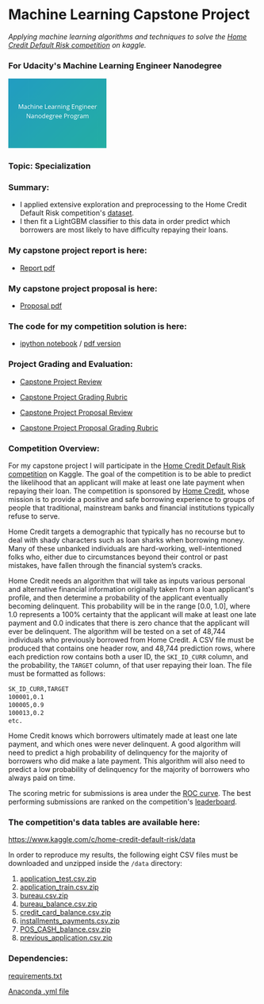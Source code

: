# Machine Learning Capstone Project
*Applying machine learning algorithms and techniques to solve the [Home Credit Default Risk competition](https://www.kaggle.com/c/home-credit-default-risk) on kaggle.*
### For Udacity's Machine Learning Engineer Nanodegree
<img src="https://github.com/jamesdellinger/machine_learning_nanodegree_capstone_project/blob/master/mlndlogo.png" height="140">

### Topic: Specialization

### Summary:

* I applied extensive exploration and preprocessing to the Home Credit Default Risk competition's [dataset](https://www.kaggle.com/c/home-credit-default-risk/data).
* I then fit a LightGBM classifier to this data in order predict which borrowers are most likely to have difficulty repaying their loans.

### My capstone project report is here:

* [Report pdf](https://github.com/jamesdellinger/machine_learning_nanodegree_capstone_project/blob/master/report.pdf)

### My capstone project proposal is here:

* [Proposal pdf](https://github.com/jamesdellinger/machine_learning_nanodegree_capstone_project/blob/master/proposal.pdf)

### The code for my competition solution is here:

* [ipython notebook](https://github.com/jamesdellinger/machine_learning_nanodegree_capstone_project/blob/master/home_credit_default_risk.ipynb) / [pdf version](https://github.com/jamesdellinger/machine_learning_nanodegree_capstone_project/blob/master/home_credit_default_risk.pdf)

### Project Grading and Evaluation:

* [Capstone Project Review](https://github.com/jamesdellinger/machine_learning_nanodegree_capstone_project/blob/master/capstone_project_review.pdf)

* [Capstone Project Grading Rubric](https://github.com/jamesdellinger/machine_learning_nanodegree_capstone_project/blob/master/capstone_project_grading_rubric.pdf)

* [Capstone Project Proposal Review](https://github.com/jamesdellinger/machine_learning_nanodegree_capstone_project/blob/master/capstone_proposal_project_review.pdf)

* [Capstone Project Proposal Grading Rubric](https://github.com/jamesdellinger/machine_learning_nanodegree_capstone_project/blob/master/capstone_proposal_grading_rubric.pdf)

### Competition Overview:
For my capstone project I will participate in the [Home Credit Default Risk competition](https://www.kaggle.com/c/home-credit-default-risk) on Kaggle. The goal of the competition is to be able to predict the likelihood that an applicant will make at least one late payment when repaying their loan. The competition is sponsored by [Home Credit](http://www.homecredit.net), whose mission is to provide a positive and safe borrowing experience to groups of people that traditional, mainstream banks and financial institutions typically refuse to serve.

Home Credit targets a demographic that typically has no recourse but to deal with shady characters such as loan sharks when borrowing money. Many of these unbanked individuals are hard-working, well-intentioned folks who, either due to circumstances beyond their control or past mistakes, have fallen through the financial system’s cracks.

Home Credit needs an algorithm that will take as inputs various personal and alternative financial information originally taken from a loan applicant's profile, and then determine a probability of the applicant eventually becoming delinquent. This probability will be in the range [0.0, 1.0], where 1.0 represents a 100\% certainty that the applicant will make at least one late payment and 0.0 indicates that there is zero chance that the applicant will ever be delinquent. The algorithm will be tested on a set of 48,744 individuals who previously borrowed from Home Credit. A CSV file must be produced that contains one header row, and 48,744 prediction rows, where each prediction row contains both a user ID, the `SKI_ID_CURR` column, and the probability, the `TARGET` column, of that user repaying their loan. The file must be formatted as follows:

```
SK_ID_CURR,TARGET
100001,0.1
100005,0.9
100013,0.2
etc.
```

Home Credit knows which borrowers ultimately made at least one late payment, and which ones were never delinquent. A good algorithm will need to predict a high probability of delinquency for the majority of borrowers who did make a late payment. This algorithm will also need to predict a low probability of delinquency for the majority of borrowers who always paid on time.

The scoring metric for submissions is area under the [ROC curve](https://en.wikipedia.org/wiki/Receiver_operating_characteristic). The best performing submissions are ranked on the competition's [leaderboard](https://www.kaggle.com/c/home-credit-default-risk/leaderboard).

### The competition's data tables are available here:

https://www.kaggle.com/c/home-credit-default-risk/data

In order to reproduce my results, the following eight CSV files must be downloaded and unzipped inside the `/data` directory:

1. [application_test.csv.zip](https://www.kaggle.com/c/9120/download/application_test.csv.zip)
2. [application_train.csv.zip](https://www.kaggle.com/c/9120/download/application_train.csv.zip)
3. [bureau.csv.zip](https://www.kaggle.com/c/9120/download/bureau.csv.zip)
4. [bureau_balance.csv.zip](https://www.kaggle.com/c/9120/download/bureau_balance.csv.zip)
5. [credit_card_balance.csv.zip](https://www.kaggle.com/c/9120/download/credit_card_balance.csv.zip)
6. [installments_payments.csv.zip](https://www.kaggle.com/c/9120/download/installments_payments.csv.zip)
7. [POS_CASH_balance.csv.zip](https://www.kaggle.com/c/9120/download/POS_CASH_balance.csv.zip)
8. [previous_application.csv.zip](https://www.kaggle.com/c/9120/download/previous_application.csv.zip)

### Dependencies:

[requirements.txt](https://github.com/jamesdellinger/machine_learning_nanodegree_capstone_project/blob/master/requirements.txt)

[Anaconda .yml file](https://github.com/jamesdellinger/machine_learning_nanodegree_capstone_project/blob/master/home_credit_default_risk_competition.yml)
